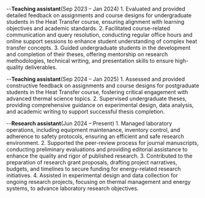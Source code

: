 --<strong>Teaching assistant</strong>(Sep 2023 – Jan 2024)
    1. Evaluated and provided detailed feedback on assignments and course designs for undergraduate students in the Heat Transfer course, ensuring alignment with learning objectives and academic standards.
    2. Facilitated course-related communication and query resolution, conducting regular office hours and online support sessions to enhance student understanding of complex heat transfer concepts.
    3. Guided undergraduate students in the development and completion of their theses, offering mentorship on research methodologies, technical writing, and presentation skills to ensure high-quality deliverables.

--<strong>Teaching assistant</strong>(Sep 2024 – Jan 2025)
    1. Assessed and provided constructive feedback on assignments and course designs for postgraduate students in the Heat Transfer course, fostering critical engagement with advanced thermal science topics.
    2. Supervised undergraduate theses, providing comprehensive guidance on experimental design, data analysis, and academic writing to support successful thesis completion.

--<strong>Research assistant</strong>(Jun 2024 – Present)
    1. Managed laboratory operations, including equipment maintenance, inventory control, and adherence to safety protocols, ensuring an efficient and safe research environment.
    2. Supported the peer-review process for journal manuscripts, conducting preliminary evaluations and providing editorial assistance to enhance the quality and rigor of published research.
    3. Contributed to the preparation of research grant proposals, drafting project narratives, budgets, and timelines to secure funding for energy-related research initiatives.
    4. Assisted in experimental design and data collection for ongoing research projects, focusing on thermal management and energy systems, to advance laboratory research objectives.


  


